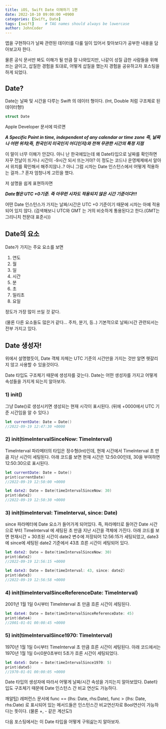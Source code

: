 ```yaml
---
title: iOS, Swift Date 이해하기 1편
date: 2022-10-10 09:00:00 +0900
categories: [Swift, Date]
tags: [swift]     # TAG names should always be lowercase
author: JohnCoder
---
```


앱을 구현하다가 날짜 관련된 데이터를 다룰 일이 있어서
찾아보다가 공부한 내용을 담아보고자 한다.

물론 공식 문서만 봐도 이해가 될 만큼 잘 나와있지만, 나같이 성질 급한 사람들을 위해 쓰는 글이고,
삽질한 경험을 토대로, 어떻게 삽질을 했는지 경험을 공유하고자 포스팅을 하게 되었다. 

## Date?

Date는 날짜 및 시간을 다루는 Swift 의 데이터 형이다. (Int, Double 처럼 구조체로 된 데이터형!)

```swift
struct Date
```

Apple Developer 문서에 따르면

***A Specific Point in time, independent of any calendar or time zone***
***즉, 날짜나 어떤 위치(즉, 한국인지 미국인지 어디인지)와 전혀 무관한 시간의 특정 지점***

이 말이 너무 이해가 안갔다. 아니 난 한국에있는데 왜 Date타입으로 날짜를 확인하면 자꾸 전날이 뜨거나
시간이 -9시간 되서 뜨는거야? 이 정도는 코드나 운영체제에서 알아서 위치를 확인해서 해주지않나..?
아니 그럼 시차는 Date 인스턴스에서 어떻게 적용하는 걸까...? 
혼자 엄청나게 고민을 했다.

저 설명을 쉽게 표현하자면

***Date형은 UTC +0기준. 즉 아무런 시차도 적용되지 않은 시간 기준이다!!!***

어떤 Date 인스턴스가 가지는 날짜/시간은 UTC +0 기준이기 때문에 시차는 아예 적용되어 있지 않다.
(검색해보니 UTC와 GMT 는 거의 비슷하게 통용된다고 한다.(GMT는 그리니치 천문대 표준시))

## Date의 요소

Date가 가지는 주요 요소를 보면

1) 연도
2) 월
3) 일
4) 시간
5) 분
6) 초
7) 밀리초
8) 요일

정도가 가장 많이 쓰일 것 같다.

(물론 다른 요소들도 많은거 같다... 주차, 분기, 등..)
기본적으로 날짜/시간 관련되서는 전부 가지고 있다.

## Date 생성자!

위에서 설명했듯이, Date 객체 자체는 UTC 기준의 시간만을 가지는 것만 알면 헷갈리지 않고
사용할 수 있을것이다.

Date 타입도 구조체기 때문에 생성자를 갖는다. Date는 어떤 생성자를 가지고 어떻게 속성들을 가지게 
되는지 알아보자.

### 1) init()
그냥 Date()로 생성시키면 생성되는 현재 시각이 표시된다.
(뒤에 +0000에서 UTC 기준 시간임을 알 수 있다.)

```swift
let currentDate: Date = Date()
//2022-09-19 12:47:30 +0000 
```

### 2) init(timeIntervalSinceNow: TimeInterval)

TimeInterval 파라메터의 타입은 정수형(Int)인데, 현재 시간에서 TimeInterval 초 만큼 지난 시간이 
세팅된다. 아래 코드를 보면 현재 시간은 12:50:00인데, 30을 부여하면 12:50:30으로 표시된다.

```swift
let currentDate: Date = Date()
print(currentDate)
//2022-09-19 12:50:00 +0000

let date2: Date = Date(timeIntervalSinceNow: 30)
print(date2)
//2022-09-19 12:50:30 +0000
```

### 3) init(timeInterval: TimeInterval, since: Date)

since 파라메터에 Date 요소가 들어가게 되어있다. 즉, 파라메터로 들어간 Date 시간으로 부터 TimeInterval 에 세팅된 초 만큼 지난 시간을 객체에 가진다. 
아래 코드를 보면 현재시간 + 30초된 시간이 date2 변수에 저장되어 12:56:15가 세팅되었고,
date3에 since에 세팅된 date2 기준에서 43초 흐른 시간이 세팅되어 있다.

```swift
let date2: Date = Date(timeIntervalSinceNow: 30)
print(date2)
//2022-09-19 12:56:15 +0000

let date3: Date = Date(timeInterval: 43, since: date2)
print(date3)
//2022-09-19 12:56:58 +0000
```

### 4) init(timeIntervalSinceReferenceDate: TimeInterval)

2001년 1월 1일 0시부터 TimeInterval 초 만큼 흐른 시간이 세팅된다.

```swift
let date4: Date = Date(timeIntervalSinceReferenceDate: 45)
print(date4)
//2001-01-01 00:00:45 +0000
```

### 5) init(timeIntervalSince1970: TimeInterval)

1970년 1월 1일 0시부터 TimeInterval 초 만큼 흐른 시간이 세팅된다.
아래 코드에서는 1970년 1월 1일 0시0분0초부터 5초가 흐른 시간이 세팅되었다.

```swift
let date5: Date = Date(timeIntervalSince1970: 5)
print(date5)
//1970-01-01 00:00:05 +0000
```

Date 타입의 생성자에 따라서 어떻게 날짜/시간 속성을 가지는지 알아보았다. 
Date타입도 구조체기 때문에 Date 인스턴스 간 비교 연산도 가능하다.

깨알팁) 레퍼런스 문서에 func == (lhs: Date, rhs:Date), func > (lhs: Date, rhs:Date) 로 표시되어 있는
메서드들은 인스턴스간 비교연산자로 Bool연산이 가능하다는 뜻이다.
(물론 +, - 같은 계산도!) 


다음 포스팅에서는 이 Date 타입을 어떻게 구워삶는지 알아보자.